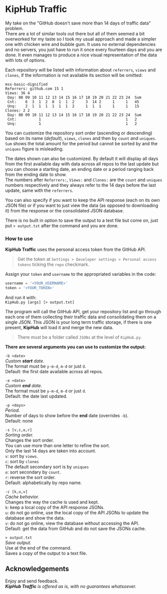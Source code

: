 # KipHub Traffic  
  
My take on the "GitHub doesn't save more than 14 days of traffic data" problem.  
There are a lot of similar tools out there but all of them seemed a bit overworked for my taste so I took my usual approach and made a simpler one with chicken wire and bubble gum. It uses no external dependencies and no servers, you just have to run it once every fourteen days and you are done. It even manages to produce a nice visual representation of the data with lots of options.  
  
Each repository will be listed with information about `referrers`, `views` and `clones`, if the information is not available its section will be omitted:  
```  
msx-basic-dignified  
Referrers: github.com 15 1  
Views: 36 4  
 Day: 08 09 10 11 12 13 14 15 16 17 18 19 20 21 22 23 24  Sum  
 Cnt:    6  3  1  2  8  1  1  2     3  14 2     1     1   45  
 Unq:    2  1  1  1  1  1  1  2     1  1  1     1     1   15  
Clones: 2 2  
 Day: 08 09 10 11 12 13 14 15 16 17 18 19 20 21 22 23 24  Sum  
 Cnt:          1                                      1   2  
 Unq:          1                                      1   2  
```  
You can customize the repository sort order (ascending or descending) based on its name (*default*), `views`, `clones` and then by `count` and `uniques`.  
`Sum` shows the total amount for the period but cannot be sorted by and the `uniques` figure is misleading.  
  
The dates shown can also be customized. By default it will display all days from the first available day with data across all repos to the last update but you can choose a starting date, an ending date or a period ranging back from the ending date to show.  
The numbers after `Referrers:`, `Views:` and `Clones:` are the `count` and `uniques` numbers respectively and they always refer to the 14 days before the last update, same with the `referrers`.  
  
You can also specify if you want to keep the API response (each on its own JSON file) or if you want to just view the data (as opposed to downloading it) from the response or the consolidated JSON database.  
  
There is no built in option to save the output to a text file but come on, just put `> output.txt` after the command and you are done.  
  
### How to use  
  
**KipHub Traffic** uses the personal access token from the GitHub API.  
  
> Get the token at `Settings > Developer settings > Personal access tokens` ticking the `repo` checkmark.  
  
Assign your `token` and `username` to the appropriated variables in the code:  
  
``` python  
username = '<YOUR_USERNAME>'  
token = '<YOUR_TOKEN>'  
```  
  
And run it with:  
`KipHub.py [args] [> output.txt]`  
  
The program will call the GitHub API, get your repository list and go through each one of them collecting their traffic data and consolidating them on a single JSON. This JSON is your long term traffic storage, if there is one present, **KipHub** will load it and merge the new data.  
  
> There must be a folder called `JSONs` at the level of `KipHub.py`.  
  
**There are several arguments you can use to customize the output:**  
  
`-b <date>`  
*Custom **start** date.*  
The format must be `y-m-d`, `m-d` or just `d`.  
Default: the first date available across all repos.  
  
`-e <date>`  
*Custom **end** date.*  
The format must be `y-m-d`, `m-d` or just `d`.  
Default: the date last updated.  
  
`-p <days>`  
*Period.*  
Number of days to show before the **end** date (overrides `-b`).  
Default: none  
  
`-s [v,c,o,r]`  
*Sorting order.*  
Changes the sort order.  
You can use more than one letter to refine the sort.  
Only the last 14 days are taken into account.  
`v`: sort by `views`.  
`c`: sort by `clones`  
The default secondary sort is by `uniques`  
`o`: sort secondary by `count`.  
`r`: reverse the sort order.  
Default: alphabetically by repo name.  
  
`-c [k,u,v]`  
*Cache behavior.*  
Changes the way the cache is used and kept.  
`k`: keep a local copy of the API response JSONs.  
`u`: do not go online, use the local copy of the API JSONs to update the database and show the data.  
`v`: do not go online, view the database without accessing the API.  
Default: get the data from GitHub and do not save the JSONs cache.  
  
`> output.txt`  
*Save output.*  
Use at the end of the command.  
Saves a copy of the output to a text file.  
  
  
## Acknowledgements  
  
Enjoy and send feedback.  
***KipHub Traffic** is offered as is, with no guarantees whatsoever.*  
